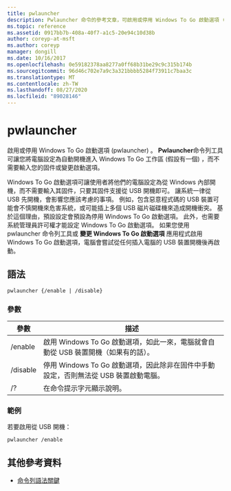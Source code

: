 ```yaml
---
title: pwlauncher
description: Pwlauncher 命令的參考文章，可啟用或停用 Windows To Go 啟動選項 (pwlauncher) 。
ms.topic: reference
ms.assetid: 0917bb7b-408a-40f7-a1c5-20e94c10d38b
author: coreyp-at-msft
ms.author: coreyp
manager: dongill
ms.date: 10/16/2017
ms.openlocfilehash: 0e59182378aa8277a0ff68b31be29c9c315b174b
ms.sourcegitcommit: 96d46c702e7a9c3a321bbbb5284f73911c7baa3c
ms.translationtype: MT
ms.contentlocale: zh-TW
ms.lasthandoff: 08/27/2020
ms.locfileid: "89028146"
---
```

# <a name="pwlauncher"></a>pwlauncher

啟用或停用 Windows To Go 啟動選項 (pwlauncher) 。 **Pwlauncher**命令列工具可讓您將電腦設定為自動開機進入 Windows To Go 工作區 (假設有一個) ，而不需要輸入您的固件或變更啟動選項。

Windows To Go 啟動選項可讓使用者將他們的電腦設定為從 Windows 內部開機，而不需要輸入其固件，只要其固件支援從 USB 開機即可。 讓系統一律從 USB 先開機，會影響您應該考慮的事項。 例如，包含惡意程式碼的 USB 裝置可能會不慎開機來危害系統，或可能插上多個 USB 磁片磁碟機來造成開機衝突。 基於這個理由，預設設定會預設為停用 Windows To Go 啟動選項。 此外，也需要系統管理員許可權才能設定 Windows To Go 啟動選項。 如果您使用 pwlauncher 命令列工具或 **變更 Windows To Go 啟動選項** 應用程式啟用 Windows To Go 啟動選項，電腦會嘗試從任何插入電腦的 USB 裝置開機後再啟動。

## <a name="syntax"></a>語法

```
pwlauncher {/enable | /disable}
```

### <a name="parameters"></a>參數

| 參數 | 描述 |
|--|--|
| /enable | 啟用 Windows To Go 啟動選項，如此一來，電腦就會自動從 USB 裝置開機（如果有的話）。 |
| /disable | 停用 Windows To Go 啟動選項，因此除非在固件中手動設定，否則無法從 USB 裝置啟動電腦。 |
| /? | 在命令提示字元顯示說明。 |

### <a name="examples"></a>範例

若要啟用從 USB 開機：

```
pwlauncher /enable
```

## <a name="additional-references"></a>其他參考資料

- [命令列語法關鍵](command-line-syntax-key.md)
